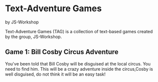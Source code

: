 Text-Adventure Games
====================

by JS-Workshop

Text-Adventure Games (TAG) is a collection of text-based games created by the group, JS-Workshop.

## Game 1: Bill Cosby Circus Adventure

You've been told that Bill Cosby will be disguised at the local circus. You need to find him. This will be a crazy adventure inside the circus,Cosby is well disguised, do not think it will be an easy task!
